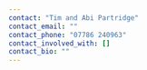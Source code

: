 ```yaml
---
contact: "Tim and Abi Partridge"
contact_email: ""
contact_phone: "07786 240963"
contact_involved_with: []
contact_bio: ""
---
```

